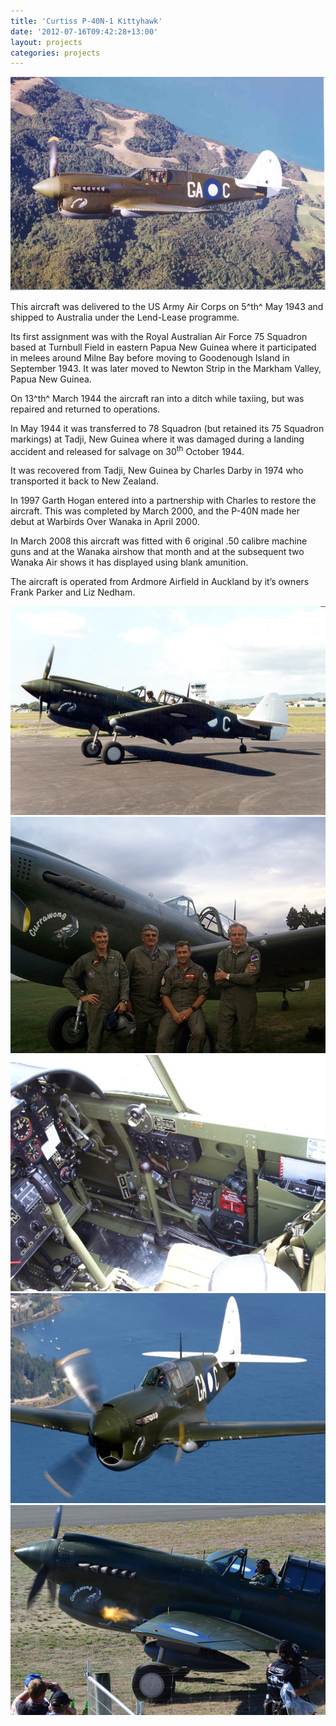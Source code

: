```yaml
---
title: 'Curtiss P-40N-1 Kittyhawk'
date: '2012-07-16T09:42:28+13:00'
layout: projects
categories: projects
---
```


![](/assets/img/projects/curtiss-p-40n-1-kittyhawk/p-40n-1-kittyhawk-1.jpg)

This aircraft was delivered to the US Army Air Corps on 5^th^ May 1943 and shipped to Australia under the Lend-Lease programme.

Its first assignment was with the Royal Australian Air Force 75 Squadron based at Turnbull Field in eastern Papua New Guinea where it participated in melees around Milne Bay before moving to Goodenough Island in September 1943. It was later moved to Newton Strip in the Markham Valley, Papua New Guinea.

On 13^th^ March 1944 the aircraft ran into a ditch while taxiing, but was repaired and returned to operations.

In May 1944 it was transferred to 78 Squadron (but retained its 75 Squadron markings) at Tadji, New Guinea where it was damaged during a landing accident and released for salvage on 30<sup>th</sup> October 1944.

It was recovered from Tadji, New Guinea by Charles Darby in 1974 who transported it back to New Zealand.

In 1997 Garth Hogan entered into a partnership with Charles to restore the aircraft. This was completed by March 2000, and the P-40N made her debut at Warbirds Over Wanaka in April 2000.

In March 2008 this aircraft was fitted with 6 original .50 calibre machine guns and at the Wanaka airshow that month and at the subsequent two Wanaka Air shows it has displayed using blank amunition.

The aircraft is operated from Ardmore Airfield in Auckland by it’s owners Frank Parker and Liz Nedham.

![](/assets/img/projects/curtiss-p-40n-1-kittyhawk/p-40n-1-kittyhawk-2.jpg)
![](/assets/img/projects/curtiss-p-40n-1-kittyhawk/p-40n-1-kittyhawk-3.jpg)
![](/assets/img/projects/curtiss-p-40n-1-kittyhawk/p-40n-1-kittyhawk-4.jpg)
![](/assets/img/projects/curtiss-p-40n-1-kittyhawk/p-40n-1-kittyhawk-5.jpg)
![](/assets/img/projects/curtiss-p-40n-1-kittyhawk/p-40n-1-kittyhawk-6.jpg)
